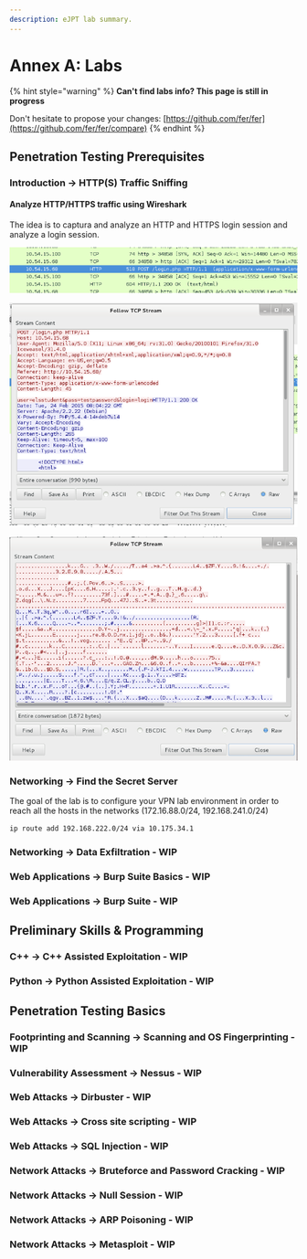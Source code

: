 ```yaml
---
description: eJPT lab summary.
---
```


# Annex A: Labs

{% hint style="warning" %}
**Can't find labs info? This page is still in progress**

Don't hesitate to propose your changes: [https://github.com/fer/fer](https://github.com/fer/fer/compare)
{% endhint %}

## **Penetration Testing Prerequisites**

### **Introduction** → **HTTP\(S\) Traffic Sniffing**

#### **Analyze HTTP/HTTPS traffic using Wireshark**

The idea is to captura and analyze an HTTP and HTTPS login session and analyze a login session.

![Find Post HTTP packet and right click to select &apos;Follow TCP Stream&apos;](../.gitbook/assets/image%20%2828%29.png)

![HTTP followed TCP stream](../.gitbook/assets/image%20%2829%29.png)

![HTTPS followed TCP stream](../.gitbook/assets/image%20%2827%29.png)

### Networking → Find the Secret Server

The goal of the lab is to configure your VPN lab environment in order to reach all the hosts in the networks \(172.16.88.0/24, 192.168.241.0/24\)

```bash
ip route add 192.168.222.0/24 via 10.175.34.1
```

###  Networking → Data Exfiltration - WIP

### Web Applications → Burp Suite Basics - WIP 

### Web Applications → Burp Suite - WIP 

## Preliminary Skills & Programming

### C++ → C++ Assisted Exploitation - WIP

### Python → Python Assisted Exploitation - WIP

## Penetration Testing Basics

### Footprinting and Scanning → Scanning and OS Fingerprinting - WIP

### Vulnerability Assessment → Nessus - WIP

### Web Attacks → Dirbuster - WIP

### Web Attacks → Cross site scripting - WIP

### Web Attacks → SQL Injection - WIP

### Network Attacks → Bruteforce and Password Cracking - WIP

### Network Attacks → Null Session - WIP

### Network Attacks → ARP Poisoning - WIP

### Network Attacks →  Metasploit - WIP















#### 

